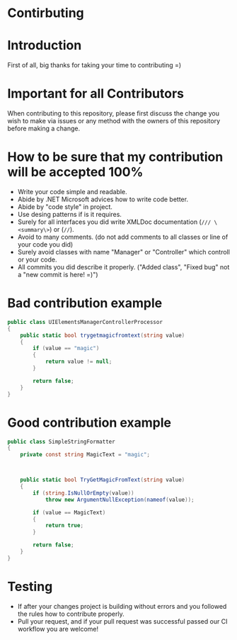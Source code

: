 # Contirbuting

# Introduction
First of all, big thanks for taking your time to contributing =) 

# Important for all Contributors
When contributing to this repository, please first discuss the change you wish to make via issues or any method with the owners of this repository before making a change.

# How to be sure that my contribution will be accepted 100%
* Write your code simple and readable.
* Abide by .NET Microsoft advices how to write code better.
* Abide by "code style" in project.
* Use desing patterns if is it requires.
* Surely for all interfaces you did write XMLDoc documentation (`/// \<summary\>`) or (`//`).
* Avoid to many comments. (do not add comments to all classes or line of your code you did)
* Surely avoid classes with name "Manager" or "Controller" which controll or your code.
* All commits you did describe it properly. ("Added class", "Fixed bug" not a "new commit is here! =)")

# Bad contribution example
```cs
public class UIElementsManagerControllerProcessor
{
    public static bool trygetmagicfromtext(string value)
    {
        if (value == "magic")
        {
            return value != null;
        }

        return false;
    }
}
```

# Good contribution example
```cs
public class SimpleStringFormatter
{
    private const string MagicText = "magic";



    public static bool TryGetMagicFromText(string value)
    {
        if (string.IsNullOrEmpty(value))
            throw new ArgumentNullException(nameof(value));

        if (value == MagicText)
        {
            return true;
        }

        return false;
    }
}
```

# Testing
* If after your changes project is building without errors and you followed the rules how to contribute properly.
* Pull your request, and if your pull request was successful passed our CI workflow you are welcome!